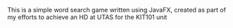 This is a simple word search game written using JavaFX, created as part of my efforts to achieve an HD at UTAS for the KIT101 unit

